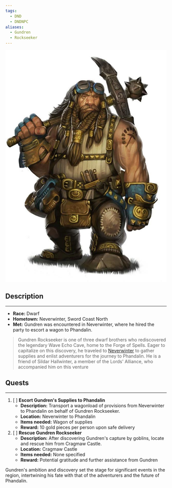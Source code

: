 ```yaml
---
tags:
  - DND
  - DNDNPC
aliases:
  - Gundren
  - Rockseeker
---
```

![Gundren_Rockseeker_image](DND/images/Characters/Gundren_Rockseeker.jpg)

## Description
---
- **Race:** Dwarf
- **Hometown:** Neverwinter, Sword Coast North
- **Met:** Gundren was encountered in Neverwinter, where he hired the party to escort a wagon to Phandalin.

> Gundren Rockseeker is one of three dwarf brothers who rediscovered the legendary Wave Echo Cave, home to the Forge of Spells. Eager to capitalize on this discovery, he traveled to [Neverwinter](/DND/World/Sword-Coast/Towns/NeverWinter.md) to gather supplies and enlist adventurers for the journey to Phandalin. He is a friend of Sildar Hallwinter, a member of the Lords' Alliance, who accompanied him on this venture 
## Quests
---
1.  [ ] **Escort Gundren's Supplies to Phandalin**
    - **Description:** Transport a wagonload of provisions from Neverwinter to Phandalin on behalf of Gundren Rockseeker.
    - **Location:** Neverwinter to Phandalin
    - **Items needed:** Wagon of supplies
    - **Reward:** 10 gold pieces per person upon safe delivery
2.  [ ] **Rescue Gundren Rockseeker**
    - **Description:** After discovering Gundren's capture by goblins, locate and rescue him from Cragmaw Castle.
    - **Location:** Cragmaw Castle
    - **Items needed:** None specified
    - **Reward:** Potential gratitude and further assistance from Gundren

Gundren's ambition and discovery set the stage for significant events in the region, intertwining his fate with that of the adventurers and the future of Phandalin.